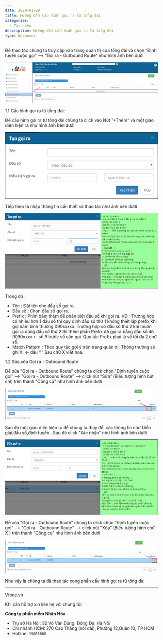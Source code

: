 ```yaml
---
date: 2020-01-09
title: Hướng dẫn cấu hình gọi ra từ tổng đài
categories:
  - Tài-Liệu
description: Hướng dẫn cấu hình gọi ra từ tổng đài
type: Document
---
```


Để thao tác chúng ta truy cập vào trang quản trị của tổng đài và chọn "Định tuyến cuộc gọi" --> "Gọi ra - Outbound Route" như hình ảnh bên dưới

![](/images/cau-hinh-goi-ra/goira.png)

1.1 Cấu hình gọi ra từ tổng đài:

Để cấu hình gọi ra từ tổng đài chúng ta click vào Nút "+Thêm" và một giao diện hiện ra như hình ảnh bên dưới

![](/images/cau-hinh-goi-ra/goira01.png)

Tiếp theo ta nhập thông tin cần thiết và thao tác như ảnh bên dưới

![](/images/cau-hinh-goi-ra/goira02.png)

Trong đó :

- Tên : Đặt tên cho đầu số gọi ra.
- Đầu số : Chọn đầu số gọi ra.
- Prefix : Phím bấm thêm để phân biệt đầu số khi gọi ra. VD : Trường hợp có nhiều hơn 1 đầu số thì quy định đầu số thứ 1 không thiết lập prefix khi gọi bấm bình thường 090xxxxx.
Trường hợp có đầu số thứ 2 khi muốn gọi ra dùng đầu số thứ 2 thì thêm phần Prefix để gọi ra bằng đầu số đó 9090xxxx <- số 9 trước số cần gọi. Quy tắc Prefix phải là số tối đa 2 chữ số.
- Match Pattern : Theo quy tắc gợi ý trên trang quản trị. Thông thường sẽ ghi X. <- dấu “.” Sau chữ X viết hoa.


1.2 Sửa,xóa Gọi ra - Outbound Route

Để sửa "Gọi ra - Outbound Route" chúng ta click chọn "Định tuyến cuộc gọi" --> "Gọi ra - Outbound Route" --> click nút "Sửa" (Biểu tượng hình bút chì) trên thanh "Công cụ" như hình ảnh bên dưới

![](/images/cau-hinh-goi-ra/sua.png)

Sau đó một giao diện hiện ra để chúng ta thay đổi các thông tin như Diễn giải,đầu số,định tuyến...Sau đó click "Xác nhận" như hình ảnh bên dưới

![](/images/cau-hinh-goi-ra/sua01.png)

Để xóa "Gọi ra - Outbound Route" chúng ta click chọn "Định tuyến cuộc gọi" --> "Gọi ra - Outbound Route" --> click nút "Xóa" (Biểu tượng hình chữ X ) trên thanh "Công cụ" như hình ảnh bên dưới

![](/images/cau-hinh-goi-ra/xoa.png)

Như vậy là chúng ta đã thao tác xong phần cấu hình gọi ra từ tổng đài

---
<a href="https://vfone.vn/" target="_blank">Vfone.vn</a>

Khi cần hỗ trợ xin liên hệ với chúng tôi:

**Công ty phần mềm Nhân Hòa**
- Trụ sở Hà Nội: 32 Võ Văn Dũng, Đống Đa, Hà Nội
- Chi nhánh HCM: 270 Cao Thắng (nối dài), Phường 12,Quận 10, TP HCM
- Hotline: `19006680`
